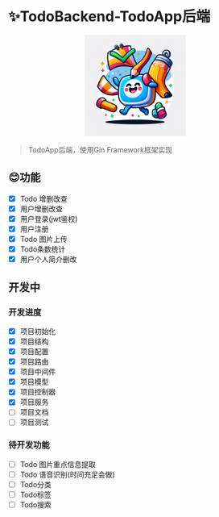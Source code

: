 # ✨TodoBackend-TodoApp后端

<center>
<img src="docs/logo.png" width="200" height="200">
</center>


> TodoApp后端，使用Gin Framework框架实现

## 😊功能

- [x] Todo 增删改查
- [x] 用户增删改查
- [x] 用户登录(jwt鉴权)
- [x] 用户注册
- [x] Todo 图片上传
- [x] Todo条数统计
- [x] 用户个人简介删改
## 开发中

### 开发进度

- [x] 项目初始化
- [x] 项目结构
- [x] 项目配置
- [x] 项目路由
- [x] 项目中间件
- [x] 项目模型
- [x] 项目控制器
- [x] 项目服务
- [ ] 项目文档
- [ ] 项目测试

### 待开发功能
- [ ] Todo 图片重点信息提取
- [ ] Todo 语音识别(时间充足会做)
- [ ] Todo分类
- [ ] Todo标签
- [ ] Todo搜索
